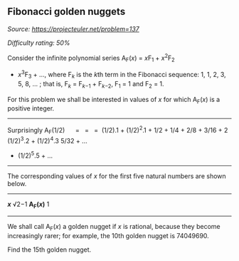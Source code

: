 Fibonacci golden nuggets
------------------------

*Source: https://projecteuler.net/problem=137*


*Difficulty rating: 50%*

Consider the infinite polynomial series A<sub>F</sub>(*x*) = *x*F<sub>1</sub> + *x*<sup>2</sup>F<sub>2</sub>
+ *x*<sup>3</sup>F<sub>3</sub> + ..., where F<sub>*k*</sub> is the *k*th term in the Fibonacci
sequence: 1, 1, 2, 3, 5, 8, ... ; that is, F<sub>*k*</sub> = F<sub>*k*−1</sub> + F<sub>*k*−2</sub>,
F<sub>1</sub> = 1 and F<sub>2</sub> = 1.

For this problem we shall be interested in values of *x* for which
A<sub>F</sub>(*x*) is a positive integer.

  ------------------------ ------------------------ ------------------------
  Surprisingly A<sub>F</sub>(1/2)                             
   =                        =                        = 
  (1/2).1 + (1/2)<sup>2</sup>.1 +   1/2 + 1/4 + 2/8 + 3/16 + 2
  (1/2)<sup>3</sup>.2 + (1/2)<sup>4</sup>.3  5/32 + ...               
  + (1/2)<sup>5</sup>.5 + ...                                
  ------------------------ ------------------------ ------------------------

The corresponding values of *x* for the first five natural numbers are
shown below.

  ------------------------------------ ------------------------------------
  ***x***                              √2−1
  **A<sub>F</sub>(*x*)**                        1
  ------------------------------------ ------------------------------------

We shall call A<sub>F</sub>(*x*) a golden nugget if *x* is rational, because they
become increasingly rarer; for example, the 10th golden nugget is
74049690.

Find the 15th golden nugget.
